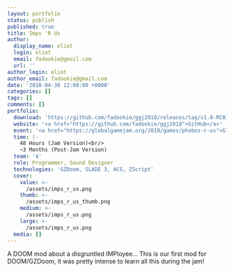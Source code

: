 ```yaml
---
layout: portfolio
status: publish
published: true
title: Imps 'R Us
author:
  display_name: eliot
  login: eliot
  email: fadookie@gmail.com
  url: ''
author_login: eliot
author_email: fadookie@gmail.com
date: '2018-04-30 12:00:00 +0000'
categories: []
tags: []
comments: []
portfolio:
  download: 'https://github.com/fadookie/ggj2018/releases/tag/v1.0-RC01'
  website: '<a href="https://github.com/fadookie/ggj2018">GitHub</a>'
  event: '<a href="https://globalgamejam.org/2018/games/phobos-r-us">Global Game Jam Sacramento 2018</a>'
  time: |-
    48 Hours (Jam Version)<br/>
    ~3 Months (Post-Jam Version)
  team: '4'
  role: Programmer, Sound Designer
  technologies: 'GZDoom, SLADE 3, ACS, ZScript'
  cover:
    value: >-
      /assets/imps_r_us.png
    thumb: >-
      /assets/imps_r_us_thumb.png
    medium: >-
      /assets/imps_r_us.png
    large: >-
      /assets/imps_r_us.png
  media: []
---
```

<p>A DOOM mod about a disgruntled IMPloyee... This is our first mod for DOOM/GZDoom, it was pretty intense to learn all this during the jam!</p>
